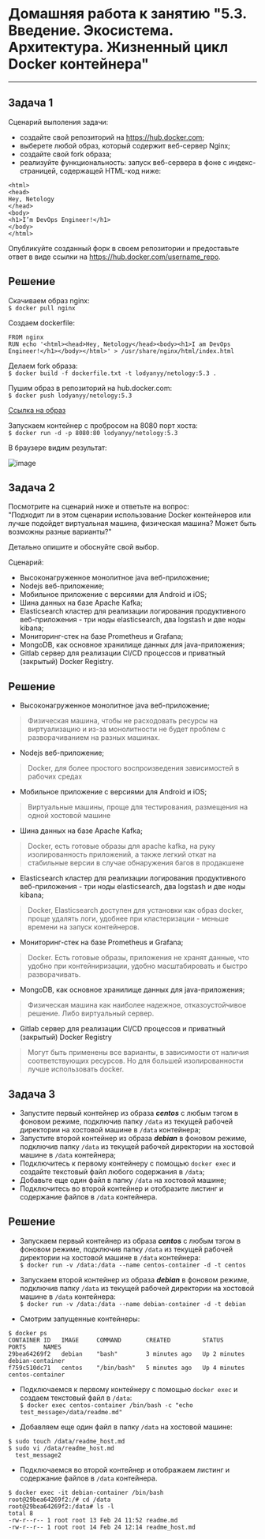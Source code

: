 # Домашняя работа к занятию "5.3. Введение. Экосистема. Архитектура. Жизненный цикл Docker контейнера"

---

## Задача 1
Сценарий выполения задачи:
- создайте свой репозиторий на https://hub.docker.com;
- выберете любой образ, который содержит веб-сервер Nginx;
- создайте свой fork образа;
- реализуйте функциональность:
запуск веб-сервера в фоне с индекс-страницей, содержащей HTML-код ниже:
```
<html>
<head>
Hey, Netology
</head>
<body>
<h1>I’m DevOps Engineer!</h1>
</body>
</html>
```
Опубликуйте созданный форк в своем репозитории и предоставьте ответ в виде ссылки на https://hub.docker.com/username_repo.

## Решение 
 Скачиваем образ nginx:  
  ```$ docker pull nginx```
 
 Создаем dockerfile:
 ```
 FROM nginx
 RUN echo '<html><head>Hey, Netology</head><body><h1>I am DevOps Engineer!</h1></body></html>' > /usr/share/nginx/html/index.html
 ```
 Делаем fork образа:  
 ```$ docker build -f dockerfile.txt -t lodyanyy/netology:5.3 .```

 Пушим образ в репозиторий на hub.docker.com:  
```$ docker push lodyanyy/netology:5.3```

 [Ссылка на образ](https://hub.docker.com/layers/193971112/lodyanyy/netology/5.3/images/sha256-6574876a1c7539a1c4c48fbfcc65b58280a1f79491cc1484e47ef47026755d96?context=repo)
 
 Запускаем контейнер с пробросом на 8080 порт хоста:  
```$ docker run -d -p 8080:80 lodyanyy/netology:5.3```

 В браузере видим результат:

![image](https://user-images.githubusercontent.com/87534423/155344577-81c23474-f2ca-4aab-a33d-8dde75c47998.png)

## Задача 2  
Посмотрите на сценарий ниже и ответьте на вопрос:  
"Подходит ли в этом сценарии использование Docker контейнеров или лучше подойдет виртуальная машина, физическая машина? Может быть возможны разные варианты?"  

Детально опишите и обоснуйте свой выбор.

Сценарий:
- Высоконагруженное монолитное java веб-приложение;
- Nodejs веб-приложение;
- Мобильное приложение c версиями для Android и iOS;
- Шина данных на базе Apache Kafka;
- Elasticsearch кластер для реализации логирования продуктивного веб-приложения - три ноды elasticsearch, два logstash и две ноды kibana;
- Мониторинг-стек на базе Prometheus и Grafana;
- MongoDB, как основное хранилище данных для java-приложения;
- Gitlab сервер для реализации CI/CD процессов и приватный (закрытый) Docker Registry.  

## Решение
- Высоконагруженное монолитное java веб-приложение;
> Физическая машина, чтобы не расходовать ресурсы на виртуализацию и из-за монолитности не будет проблем с разворачиванием на разных машинах.
- Nodejs веб-приложение;
> Docker, для более простого воспроизведения зависимостей в рабочих средах
- Мобильное приложение c версиями для Android и iOS;
> Виртуальные машины, проще для тестирования, размещения на одной хостовой машине
- Шина данных на базе Apache Kafka;
> Docker, есть готовые образы для apache kafka, на руку изолированность приложений, а также легкий откат на стабильные версии в случае обнаружения багов в продакшене
- Elasticsearch кластер для реализации логирования продуктивного веб-приложения - три ноды elasticsearch, два logstash и две ноды kibana;
> Docker, Elasticsearch доступен для установки как образ docker, проще удалять логи, удобнее при кластеризации - меньше времени на запуск контейнеров.
- Мониторинг-стек на базе Prometheus и Grafana;
> Docker. Есть готовые образы, приложения не хранят данные, что удобно при контейниризации, удобно масштабировать и быстро разворачивать.
- MongoDB, как основное хранилище данных для java-приложения;
> Физическая машина как наиболее надежное, отказоустойчивое решение. Либо виртуальный сервер.
- Gitlab сервер для реализации CI/CD процессов и приватный (закрытый) Docker Registry
> Могут быть применены все варианты, в зависимости от наличия соответствующих ресурсов. Но для большей изолированности лучше использовать docker.

## Задача 3
- Запустите первый контейнер из образа ***centos*** c любым тэгом в фоновом режиме, подключив папку ```/data``` из текущей рабочей директории на хостовой машине в ```/data``` контейнера;
- Запустите второй контейнер из образа ***debian*** в фоновом режиме, подключив папку ```/data``` из текущей рабочей директории на хостовой машине в ```/data``` контейнера;
- Подключитесь к первому контейнеру с помощью ```docker exec``` и создайте текстовый файл любого содержания в ```/data```;
- Добавьте еще один файл в папку ```/data``` на хостовой машине;
- Подключитесь во второй контейнер и отобразите листинг и содержание файлов в ```/data``` контейнера.  

## Решение
- Запускаем первый контейнер из образа ***centos*** c любым тэгом в фоновом режиме, подключив папку ```/data``` из текущей рабочей директории на хостовой машине в ```/data``` контейнера:  
```$ docker run -v /data:/data --name centos-container -d -t centos```

- Запускаем второй контейнер из образа ***debian*** в фоновом режиме, подключив папку ```/data``` из текущей рабочей директории на хостовой машине в ```/data``` контейнера:  
```$ docker run -v /data:/data --name debian-container -d -t debian```

- Смотрим запущенные контейнеры:
```
$ docker ps
CONTAINER ID   IMAGE     COMMAND       CREATED         STATUS         PORTS     NAMES
29bea64269f2   debian    "bash"        3 minutes ago   Up 2 minutes             debian-container
f759c510dc71   centos    "/bin/bash"   5 minutes ago   Up 4 minutes             centos-container
```
- Подключаемся к первому контейнеру с помощью ```docker exec``` и создаем текстовый файл в ```/data```:  
```$ docker exec centos-container /bin/bash -c "echo test_message>/data/readme.md"```

- Добавляем еще один файл в папку ```/data``` на хостовой машине:
```
$ sudo touch /data/readme_host.md
$ sudo vi /data/readme_host.md
  test_message2
```

- Подключаемся во второй контейнер и отображаем листинг и содержание файлов в ```/data``` контейнера.  
```
$ docker exec -it debian-container /bin/bash
root@29bea64269f2:/# cd /data
root@29bea64269f2:/data# ls -l
total 8
-rw-r--r-- 1 root root 13 Feb 24 11:52 readme.md
-rw-r--r-- 1 root root 14 Feb 24 12:14 readme_host.md
```



